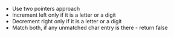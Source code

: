 - Use two pointers approach
- Increment left only if it is a letter or a digit
- Decrement right only if it is a letter or a digit
- Match both, if any unmatched char entry is there - return false
